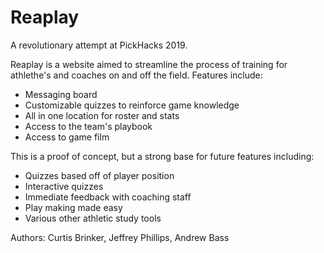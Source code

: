 # Reaplay
A revolutionary attempt at PickHacks 2019.

Reaplay is a website aimed to streamline the process of training for athlethe's and coaches on and off the field.
Features include:
  - Messaging board
  - Customizable quizzes to reinforce game knowledge
  - All in one location for roster and stats
  - Access to the team's playbook
  - Access to game film
 
This is a proof of concept, but a strong base for future features including:
  - Quizzes based off of player position
  - Interactive quizzes
  - Immediate feedback with coaching staff
  - Play making made easy
  - Various other athletic study tools
  
Authors:
  Curtis Brinker, Jeffrey Phillips, Andrew Bass
  
